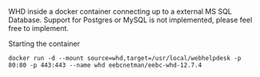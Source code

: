 WHD inside a docker container connecting up to a external MS SQL Database. Support for Postgres or MySQL is not implemented, please feel free to implement.

Starting the container

```
docker run -d --mount source=whd,target=/usr/local/webhelpdesk -p 80:80 -p 443:443 --name whd eebcnetman/eebc-whd-12.7.4
```
